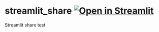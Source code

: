# streamlit_share [![Open in Streamlit](https://static.streamlit.io/badges/streamlit_badge_black_white.svg)](https://share.streamlit.io/vinodpathak/streamlit_share/main/app.py)
Streamlit share test
